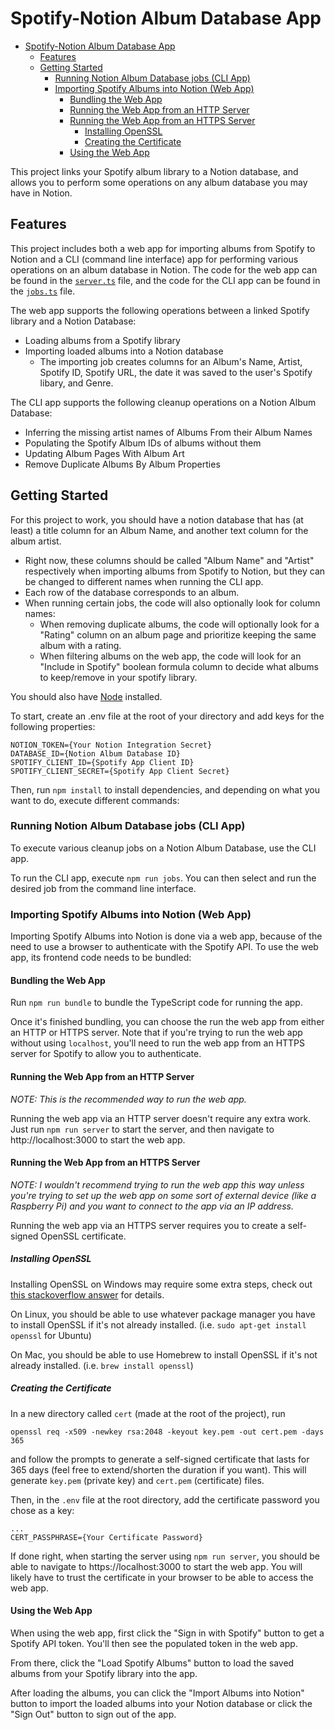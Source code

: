 # Spotify-Notion Album Database App

- [Spotify-Notion Album Database App](#spotify-notion-album-database-app)
  - [Features](#features)
  - [Getting Started](#getting-started)
    - [Running Notion Album Database jobs (CLI App)](#running-notion-album-database-jobs-cli-app)
    - [Importing Spotify Albums into Notion (Web App)](#importing-spotify-albums-into-notion-web-app)
      - [Bundling the Web App](#bundling-the-web-app)
      - [Running the Web App from an HTTP Server](#running-the-web-app-from-an-http-server)
      - [Running the Web App from an HTTPS Server](#running-the-web-app-from-an-https-server)
        - [Installing OpenSSL](#installing-openssl)
        - [Creating the Certificate](#creating-the-certificate)
      - [Using the Web App](#using-the-web-app)


This project links your Spotify album library to a Notion database, and allows you to perform some operations on any album database you may have in Notion.


## Features
This project includes both a web app for importing albums from Spotify to Notion and a CLI (command line interface) app for performing various operations on an album database in Notion. The code for the web app can be found in the [`server.ts`](./src/server.ts) file, and the code for the CLI app can be found in the [`jobs.ts`](./src/jobs.ts) file.

The web app supports the following operations between a linked Spotify library and a Notion Database:
-  Loading albums from a Spotify library
-  Importing loaded albums into a Notion database
   -  The importing job creates columns for an Album's Name, Artist, Spotify ID, Spotify URL, the date it was saved to the user's Spotify libary, and Genre.

The CLI app supports the following cleanup operations on a Notion Album Database:
- Inferring the missing artist names of Albums From their Album Names
- Populating the Spotify Album IDs of albums without them
- Updating Album Pages With Album Art
- Remove Duplicate Albums By Album Properties

## Getting Started

For this project to work, you should have a notion database that has (at least) a title column for an Album Name, and another text column for the album artist.

- Right now, these columns should be called "Album Name" and "Artist" respectively when importing albums from Spotify to Notion, but they can be changed to different names when running the CLI app.
- Each row of the database corresponds to an album.
- When running certain jobs, the code will also optionally look for column names:
  - When removing duplicate albums, the code will optionally look for a "Rating" column on an album page and prioritize keeping the same album with a rating.
  - When filtering albums on the web app, the code will look for an "Include in Spotify" boolean formula column to decide what albums to keep/remove in your spotify library.

<!-- TODO: Include table for column names to what they do, what they're called by default, and which columns are required for each job/application -->


You should also have [Node](https://nodejs.org/en/download) installed.

To start, create an .env file at the root of your directory and add keys for the following properties:

```
NOTION_TOKEN={Your Notion Integration Secret}
DATABASE_ID={Notion Album Database ID}
SPOTIFY_CLIENT_ID={Spotify App Client ID}
SPOTIFY_CLIENT_SECRET={Spotify App Client Secret}
```

<!-- TODO: Explain how to get each .env file property -->

Then, run `npm install` to install dependencies, and depending on what you want to do, execute different commands:


### Running Notion Album Database jobs (CLI App)

To execute various cleanup jobs on a Notion Album Database, use the CLI app.

To run the CLI app, execute `npm run jobs`. You can then select and run the desired job from the command line interface.


### Importing Spotify Albums into Notion (Web App)

Importing Spotify Albums into Notion is done via a web app, because of the need to use a browser to authenticate with the Spotify API. To use the web app, its frontend code needs to be bundled:

#### Bundling the Web App
Run `npm run bundle` to bundle the TypeScript code for running the app.

Once it's finished bundling, you can choose the run the web app from either an HTTP or HTTPS server. Note that if you're trying to run the web app without using `localhost`, you'll need to run the web app from an HTTPS server for Spotify to allow you to authenticate.

#### Running the Web App from an HTTP Server
*NOTE: This is the recommended way to run the web app.*

Running the web app via an HTTP server doesn't require any extra work. Just run `npm run server` to start the server, and then navigate to http://localhost:3000 to start the web app.

#### Running the Web App from an HTTPS Server
*NOTE: I wouldn't recommend trying to run the web app this way unless you're trying to set up the web app on some sort of external device (like a Raspberry Pi) and you want to connect to the app via an IP address.*

Running the web app via an HTTPS server requires you to create a self-signed OpenSSL certificate. 

##### Installing OpenSSL

Installing OpenSSL on Windows may require some extra steps, check out [this stackoverflow answer](https://stackoverflow.com/questions/2355568/create-a-openssl-certificate-on-windows) for details.

On Linux, you should be able to use whatever package manager you have to install OpenSSL if it's not already installed. (i.e. `sudo apt-get install openssl`  for Ubuntu)

On Mac, you should be able to use Homebrew to install OpenSSL if it's not already installed. (i.e. `brew install openssl`)

##### Creating the Certificate
In a new directory called `cert` (made at the root of the project), run 

```
openssl req -x509 -newkey rsa:2048 -keyout key.pem -out cert.pem -days 365
```

and follow the prompts to generate a self-signed certificate that lasts for 365 days (feel free to extend/shorten the duration if you want). This will generate `key.pem` (private key) and `cert.pem` (certificate) files.

Then, in the `.env` file at the root directory, add the certificate password you chose as a key:
```
...
CERT_PASSPHRASE={Your Certificate Password}
```

If done right, when starting the server using `npm run server`, you should be able to navigate to https://localhost:3000 to start the web app. You will likely have to trust the certificate in your browser to be able to access the web app.

#### Using the Web App

When using the web app, first click the "Sign in with Spotify" button to get a Spotify API token. You'll then see the populated token in the web app. 

From there, click the "Load Spotify Albums" button to load the saved albums from your Spotify library into the app.

After loading the albums, you can click the "Import Albums into Notion" button to import the loaded albums into your Notion database or click the "Sign Out" button to sign out of the app.

<!-- TODO: Add "logging" section -->
<!-- TODO: Add explanations about the different types of Cron Jobs -->